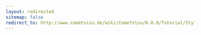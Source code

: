 ```yaml
---
layout: redirected
sitemap: false
redirect_to: http://www.cometvisu.de/wiki/CometVisu/0.8.0/Tutorial/Stylings/de
---
```


